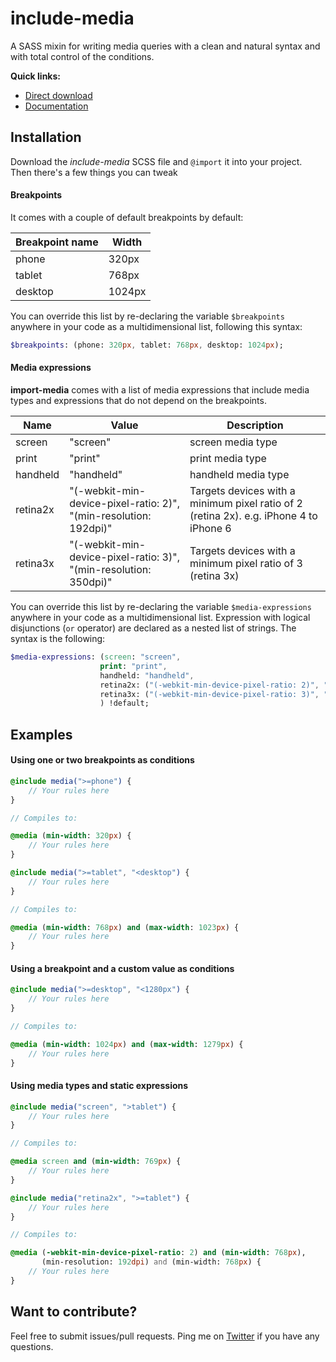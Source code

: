 # include-media
A SASS mixin for writing media queries with a clean and natural syntax and with total control of the conditions. 

**Quick links:**
- [Direct download](https://raw.githubusercontent.com/eduardoboucas/include-media/master/dist/_include-media.scss)
- [Documentation](http://eduardoboucas.com/include-media/doc/)

## Installation
Download the *include-media* SCSS file and `@import` it into your project. Then there's a few things you can tweak

#### Breakpoints
It comes with a couple of default breakpoints by default:

| Breakpoint name | Width  |
|-----------------|--------|
| phone           | 320px  |
| tablet          | 768px  |
| desktop         | 1024px |

You can override this list by re-declaring the variable `$breakpoints` anywhere in your code as a multidimensional list, following this syntax:

``` sass
$breakpoints: (phone: 320px, tablet: 768px, desktop: 1024px);
```

#### Media expressions
**import-media** comes with a list of media expressions that include media types and expressions that do not depend on the breakpoints.

| Name     | Value                                                              | Description                                                                            |
|----------|--------------------------------------------------------------------|----------------------------------------------------------------------------------------|
| screen   | "screen"                                                           | screen media type                                                                      |
| print    | "print"                                                            | print media type                                                                       |
| handheld | "handheld"                                                         | handheld media type                                                                    |
| retina2x | "(-webkit-min-device-pixel-ratio: 2)",  "(min-resolution: 192dpi)" | Targets devices with a minimum pixel ratio of 2 (retina 2x). e.g. iPhone 4 to iPhone 6 |
| retina3x | "(-webkit-min-device-pixel-ratio: 3)",  "(min-resolution: 350dpi)" | Targets devices with a minimum pixel ratio of 3 (retina 3x)                            |

You can override this list by re-declaring the variable `$media-expressions` anywhere in your code as a multidimensional list. Expression with logical disjunctions (`or` operator) are declared as a nested list of strings. The syntax is the following:

``` sass
$media-expressions: (screen: "screen", 
                    print: "print", 
                    handheld: "handheld",
                    retina2x: ("(-webkit-min-device-pixel-ratio: 2)", "(min-resolution: 192dpi)"), 
                    retina3x: ("(-webkit-min-device-pixel-ratio: 3)", "(min-resolution: 350dpi)")
                    ) !default;
```

## Examples

#### Using one or two breakpoints as conditions

``` sass
@include media(">=phone") {
	// Your rules here
}

// Compiles to:

@media (min-width: 320px) {
	// Your rules here
}
```

``` sass
@include media(">=tablet", "<desktop") {
	// Your rules here
}

// Compiles to:

@media (min-width: 768px) and (max-width: 1023px) {
	// Your rules here
}
```

#### Using a breakpoint and a custom value as conditions

``` sass
@include media(">=desktop", "<1280px") {
	// Your rules here
}

// Compiles to:

@media (min-width: 1024px) and (max-width: 1279px) {
	// Your rules here
}
```

#### Using media types and static expressions
``` sass
@include media("screen", ">tablet") {
	// Your rules here
}

// Compiles to:

@media screen and (min-width: 769px) {
	// Your rules here
}
```

``` sass
@include media("retina2x", ">=tablet") {
	// Your rules here
}

// Compiles to:

@media (-webkit-min-device-pixel-ratio: 2) and (min-width: 768px),
	   (min-resolution: 192dpi) and (min-width: 768px) {
	// Your rules here
}
```

## Want to contribute?
Feel free to submit issues/pull requests. Ping me on [Twitter](https://twitter.com/eduardoboucas) if you have any questions.